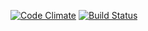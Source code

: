 [![Code Climate](https://codeclimate.com/github/codeclimate/codeclimate/badges/gpa.svg)](https://codeclimate.com/github/codeclimate/codeclimate)  [![Build Status](https://travis-ci.org/nawox/project-lvl1-s89.svg?branch=master)](https://travis-ci.org/nawox/project-lvl1-s89)

